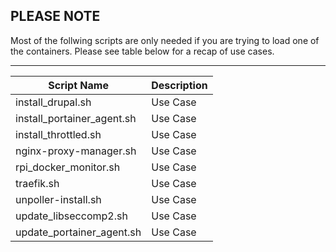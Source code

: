 ## PLEASE NOTE ##


Most of the follwing scripts are only needed if you are trying to load one of the containers.  Please see table below for a recap of use cases.

---

| Script Name                   | Description |
| ----------------------------- | ----------- |
| install_drupal.sh             | Use Case  |
| install_portainer_agent.sh    | Use Case  |
| install_throttled.sh          | Use Case  |
| nginx-proxy-manager.sh        | Use Case  |
| rpi_docker_monitor.sh         | Use Case  |
| traefik.sh                    | Use Case  |
| unpoller-install.sh           | Use Case  |
| update_libseccomp2.sh         | Use Case  |
| update_portainer_agent.sh     | Use Case  |

